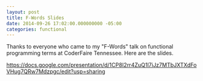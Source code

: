 ```yaml
---
layout: post
title: F-Words Slides
date: 2014-09-26 17:02:00.000000000 -05:00
categories: functional
---
```

Thanks to everyone who came to my &quot;F-Words&quot; talk on functional programming terms at CoderFaire Tennessee. Here are the slides.

<a href="https://docs.google.com/presentation/d/1CP8I2rr4ZuQ1l7iJz7MTbJXTXdFoVHug7QRw7Mdzpgc/edit?usp=sharing">https://docs.google.com/presentation/d/1CP8I2rr4ZuQ1l7iJz7MTbJXTXdFoVHug7QRw7Mdzpgc/edit?usp=sharing</a>
